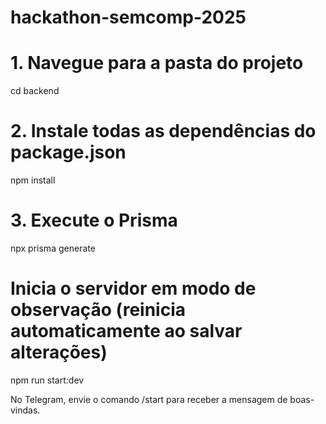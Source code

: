 # hackathon-semcomp-2025

# 1. Navegue para a pasta do projeto
cd backend

# 2. Instale todas as dependências do package.json
npm install

# 3. Execute o Prisma
npx prisma generate

# Inicia o servidor em modo de observação (reinicia automaticamente ao salvar alterações)
npm run start:dev

No Telegram, envie o comando /start para receber a mensagem de boas-vindas.
